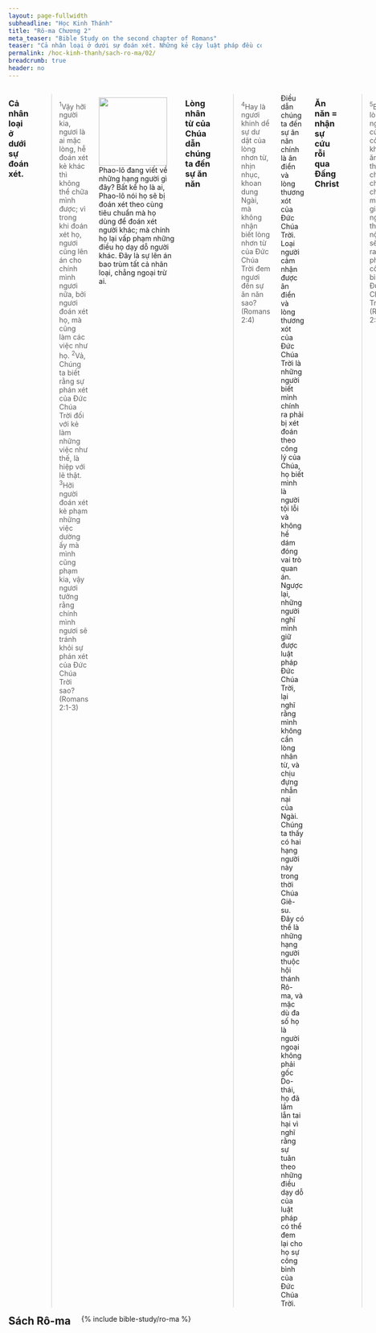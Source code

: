 ```yaml
---
layout: page-fullwidth
subheadline: "Học Kinh Thánh"
title: "Rô-ma Chương 2"
meta_teaser: "Bible Study on the second chapter of Romans"
teaser: "Cả nhân loại ở dưới sự đoán xét. Những kẻ cậy luật pháp đều có khuynh hướng phê phán, và họ sẽ bị đoán xét bởi chính luật pháp mà họ trông cậy. Lòng nhân từ của Chúa dẫn chúng ta đến sự ăn năn. Ăn năn = nhận sự cứu rỗi qua Đấng Christ. Mọi người đều chịu sự xét đoán bởi luật pháp hoặc bởi ân điển. Mọi người (không phải Do-thái) sống dưới luật pháp của lương tâm đều bị rủa sả. Mọi người Do-thái dưới luật pháp Môi-se đều bị rủa sả."
permalink: /hoc-kinh-thanh/sach-ro-ma/02/
breadcrumb: true
header: no
---
```

<!--more-->
<div class="row">
<div class="medium-8 columns" markdown="1">

### Cả nhân loại ở dưới sự đoán xét.

> <sup>1</sup>Vậy hỡi người kia, ngươi là ai mặc lòng, hễ đoán xét kẻ khác thì không thể chữa mình được; vì trong khi đoán xét họ, ngươi cũng lên án cho chính mình ngươi nữa, bởi ngươi đoán xét họ, mà cũng làm các việc như họ. <sup>2</sup>Vả, Chúng ta biết rằng sự phán xét của Đức Chúa Trời đối với kẻ làm những việc như thế, là hiệp với lẽ thật. <sup>3</sup>Hỡi người đoán xét kẻ phạm những việc dường ấy mà mình cũng phạm kia, vậy ngươi tưởng rằng chính mình ngươi sẽ tránh khỏi sự phán xét của Đức Chúa Trời sao? (Romans 2:1-3)

<div>
<p>
<img alt src="{{ site.baseurl }}/images/no-condemnation.jpg" style="border: 0px none; margin: 7px 15px 0px 0px; max-width: 100%; height: 136px; padding: 0px; float: left;">
Phao-lô đang viết về những hạng người gì đây? Bất kể họ là ai, Phao-lô nói họ sẽ bị đoán xét theo cùng tiêu chuẩn mà họ dùng để đoán xét người khác; mà chính họ lại vấp phạm những điều họ dạy dỗ người khác. Đây là sự lên án bao trùm tất cả nhân loại, chẳng ngoại trừ ai.
</p>
</div>

### Lòng nhân từ của Chúa dẫn chúng ta đến sự ăn năn

> <sup>4</sup>Hay là ngươi khinh dể sự dư dật của lòng nhơn từ, nhịn nhục, khoan dung Ngài, mà không nhận biết lòng nhơn từ của Đức Chúa Trời đem ngươi đến sự ăn năn sao? (Romans 2:4)

Điều dẫn chúng ta đến sự ăn năn chính là ân điển và lòng thương xót của Đức Chúa Trời. Loại người cảm nhận được ân điển và lòng thương xót của Đức Chúa Trời là những người biết mình chính ra phải bị xét đoán theo công lý của Chúa, họ biết mình là người tội lỗi và không hề dám đóng vai trò quan án. Ngược lại, những người nghĩ mình giữ được luật pháp Đức Chúa Trời, lại nghĩ rằng mình không cần lòng nhân từ, và chịu đựng nhẫn nại của Ngài. Chúng ta thấy có hai hạng người này trong thời Chúa Giê-su. Đây có thể là những hạng người thuộc hội thánh Rô-ma, và mặc dù đa số họ là người ngoại không phải gốc Do-thái, họ đã lầm lẫn tai hại vì nghĩ rằng sự tuân theo những điều dạy dỗ của luật pháp có thể đem lại cho họ sự công bình của Đức Chúa Trời.

### Ăn năn = nhận sự cứu rỗi qua Đấng Christ

> <sup>5</sup>Bởi lòng ngươi cứng cỏi, không ăn năn, thì tự chấp chứa cho mình sự giận về ngày thạnh nộ, khi sẽ hiện ra sự phán xét công bình của Đức Chúa Trời. (Romans 2:5)

Những tấm lòng cứng cỏi này cũng giống như của những người trong thời Chúa Giê-su, thay vì đầu phục con đường duy nhất dẫn đến sự cứu rỗi đó là chỉ cậy nơi Đấng Christ, họ lại khăng khăng cậy nơi những phương cách khác phản ảnh qua sự hay xét đoán người khác. Nhưng điều này không chỉ xảy ra tại hội thánh Rô-ma mà thôi, lại cũng xảy ra tại Ga-la-ti nữa: <span style="font-style: italic;">"Vì mọi kẻ cậy các việc luật pháp, thì bị rủa sả, bởi có chép rằng: Đáng rủa thay là kẻ không bền đỗ trong mọi sự đã chép ở sách luật, đặng làm theo những sự ấy!"</span> (Galatians 3:10). Những kẻ cậy vào luật pháp thì thường hay xét đoán người khác, vì chính họ cũng phải sống dưới sự xét đoán đó.

### Mọi người đều chịu sự xét đoán bởi luật pháp hoặc bởi ân điển

> <sup>6</sup>Là Đấng sẽ trả lại cho mỗi người tùy theo công việc họ làm: <sup>7</sup>ai bền lòng làm lành, tìm sự vinh hiển, sự tôn trọng và sự chẳng hề chết, thì báo cho sự sống đời đời; <sup>8</sup>còn ai có lòng chống trả không vâng phục lẽ thật, mà vâng phục sự không công bình, thì báo cho họ sự giận và cơn thạnh nộ. (Romans 2:6-8)

### Mọi người sống dưới luật pháp của lương tâm đều bị rủa sả

Mới nhìn thoáng qua, chúng ta thấy dường như các câu Kinh thánh này khuyên dục người ta nên làm điều thiện và tránh điều ác, nhưng nếu chúng ta suy xét về tình trạng của con tim nhân loại (Romans 3:23), họ mang một khuynh hướng chống trả với Đức Chúa Trời từ trong bản ngã (Romans 7:15, Romans 8:7), thì không một ai có thể làm theo lời khuyên dạy này, nếu quả thực đó là một sự khuyên dạy.

Các câu Kinh thánh này chỉ tuyên bố về điều mà Đức Chúa Trời sẽ làm: thể hiện công lý nước Trời. Phao-lô chỉ đang dàn cảnh để đánh rớt toàn thể nhân loại hầu họ đến với niềm tin nơi Đấng Christ (Galatians 3:24). Phao-lô tiếp tục dùng cùng một luận lý trong các câu 9 và 10 (Romans 2:9-10) chung cho người Do-thái hoặc người Gờ-réc.

Trong các câu từ 11 đến 16 (Romans 2:11-16), Phao-lô biện luận về sự bảo hộ của luật pháp cho cả hai người Do-thái và người ngoại. Đối với người Do-thái, rõ ràng là họ sống dưới luật pháp Môi-se và bị xét đoán bởi luật pháp đó, còn người ngoại thì lương tâm họ chính là quan án (Romans 2:14-16). Nhưng sự một người được hướng dẫn bởi luật pháp của lương tâm hoặc ghi trên bảng đá, không tự nhiên mà ban cho họ sự công bình của Đức Chúa Trời, họ phải làm theo mọi điều liệt kê bởi luật pháp (Romans 2:13). Và như thế Phao-lô đẩy hội thánh Rô-ma, cũng những mỗi người trong chúng ta, vào đường cùng: chẳng một người nào trong quí vị làm theo điều luật pháp dạy bảo. Vì Gia-cơ, James 2:10 nói rằng dù bạn có làm theo 99.99% các điều liệt kê trong luật pháp, chỉ cần sai một điểm, là kể như hỏng hết, vì Đức Chúa Trời không nhận điều chi không toàn hảo.

### Mọi người Do-thái dưới luật pháp Môi-se đều bị rủa sả

Sau đó Phao-lô bắt đầu cộng thêm người Do-thái vào hàng ngũ những kẻ cần Đấng Christ (Romans 2:17-29). Người Do-thái cũng phạm vào những sai lầm của người ngoại, họ phán đoán người khác dựa trên hệ thống luật pháp mà họ coi rất trọng, nhưng cũng như những người ngoại sống dưới luật pháp của lương tâm, họ không làm theo luật pháp mà họ dạy dỗ người khác. Họ khoe mình về mối liên hệ giữa họ với Đức Chúa Trời, nhưng lại không làm theo luật pháp của Ngài.

Phao-lô quả quyết rằng phép cắt bì bề ngoài của người Do-thái kể như không có giá trị vì họ không làm theo những điều luật pháp dạy bảo (Romans 2:25), vì đó là điều quan trọng hơn trong cương vị của họ, trong khi người ngoại dù không có phép cắt bì, nhưng thực ra được phép cắt bì trong lòng là điều tốt hơn (Romans 2:28). Và nếu quả thực họ được cắt bì trong lòng, thì sự khen ngợi mà họ nhận lãnh không đến từ loài người, mà đến từ Đức Chúa Trời (Romans 2:29).

Đến đây, Phao-lô đang sắp đặt một nền tảng về luật pháp và sự phán xét của Đức Chúa Trời, nguyên nhân và hậu quả, phần thưởng và án phạt tùy theo khả năng của mỗi người làm theo luật pháp Đức Chúa Trời. Ông không nói gì về việc có ai trong vòng họ làm được theo luật pháp Đức Chúa Trời hay không. Thực ra, ông đang tuyên bố về tình trạng tuyệt vọng của họ, nhất là những kẻ dùng luật pháp để đoán xét kẻ khác còn mình thì không làm chi hết.

</div><!-- /.medium-8.columns -->
<div class="bible-index medium-4 columns">
<h2 style="margin: 0px">Sách Rô-ma</h2>
        {% include bible-study/ro-ma %}
</div><!-- /.medium-4.columns -->
</div><!-- /.row -->
